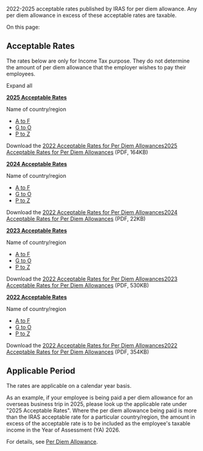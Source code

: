 2022-2025 acceptable rates published by IRAS for per diem allowance. Any per diem allowance in excess of these acceptable rates are taxable.

On this page:

## Acceptable Rates

The rates below are only for Income Tax purpose. They do not determine the amount of per diem allowance that the employer wishes to pay their employees.

Expand all

[**2025 Acceptable Rates**](https://www.iras.gov.sg/taxes/individual-income-tax/employers/understanding-the-tax-treatment/per-diem-allowance/acceptable-rates-for-per-diem-allowance#2025-acceptable-rates)

Name of country/region

- [A to F](https://www.iras.gov.sg/taxes/individual-income-tax/employers/understanding-the-tax-treatment/per-diem-allowance/acceptable-rates-(2025)---countries-regions-a-to-f)
- [G to O](https://www.iras.gov.sg/taxes/individual-income-tax/employers/understanding-the-tax-treatment/per-diem-allowance/acceptable-rates-(2025)---countries-regions-g-to-o)
- [P to Z](https://www.iras.gov.sg/taxes/individual-income-tax/employers/understanding-the-tax-treatment/per-diem-allowance/acceptable-rates-(2025)---countries-regions-p-to-z)

Download the [2022 Acceptable Rates for Per Diem Allowances](https://www.iras.gov.sg/media/docs/default-source/uploadedfiles/pdf/2022-acceptable-rates-for-per-diem-allowancesd699656674604d0bb92d1b1d1f434984.pdf?sfvrsn=b9f928e9_0 "2022 Acceptable Rates for Per Diem Allowances")[2025 Acceptable Rates for Per Diem Allowances](https://www.iras.gov.sg/docs/default-source/individual-income-tax/2025-acceptable-rates-for-per-diem-allowances.pdf?sfvrsn=9b51044e_4 "2025 Acceptable Rates for Per Diem Allowances") (PDF, 164KB)

[**2024 Acceptable Rates**](https://www.iras.gov.sg/taxes/individual-income-tax/employers/understanding-the-tax-treatment/per-diem-allowance/acceptable-rates-for-per-diem-allowance#2024-acceptable-rates)

Name of country/region

- [A to F](https://www.iras.gov.sg/taxes/individual-income-tax/employers/understanding-the-tax-treatment/per-diem-allowance/acceptable-rates-(2024)---countries-a-to-f)
- [G to O](https://www.iras.gov.sg/taxes/individual-income-tax/employers/understanding-the-tax-treatment/per-diem-allowance/acceptable-rates-(2024)---countries-g-to-o)
- [P to Z](https://www.iras.gov.sg/taxes/individual-income-tax/employers/understanding-the-tax-treatment/per-diem-allowance/acceptable-rates-(2024)---countries-p-to-z)

Download the [2022 Acceptable Rates for Per Diem Allowances](https://www.iras.gov.sg/media/docs/default-source/uploadedfiles/pdf/2022-acceptable-rates-for-per-diem-allowancesd699656674604d0bb92d1b1d1f434984.pdf?sfvrsn=b9f928e9_0 "2022 Acceptable Rates for Per Diem Allowances")[2024 Acceptable Rates for Per Diem Allowances](https://www.iras.gov.sg/docs/default-source/individual-income-tax/employers/2024-acceptable-rates-for-per-diem-allowances.pdf?sfvrsn=190558fb_0 "2024 Acceptable Rates for Per Diem Allowances") (PDF, 22KB)

[**2023 Acceptable Rates**](https://www.iras.gov.sg/taxes/individual-income-tax/employers/understanding-the-tax-treatment/per-diem-allowance/acceptable-rates-for-per-diem-allowance#2023-acceptable-rates)

Name of country/region

- [A to F](https://www.iras.gov.sg/taxes/individual-income-tax/employers/understanding-the-tax-treatment/per-diem-allowance/acceptable-rates-(2023)---countries-a-to-f)
- [G to O](https://www.iras.gov.sg/taxes/individual-income-tax/employers/understanding-the-tax-treatment/per-diem-allowance/acceptable-rates-(2023)---countries-g-to-o)
- [P to Z](https://www.iras.gov.sg/taxes/individual-income-tax/employers/understanding-the-tax-treatment/per-diem-allowance/acceptable-rates-(2023)---countries-p-to-z)

Download the [2022 Acceptable Rates for Per Diem Allowances](https://www.iras.gov.sg/media/docs/default-source/uploadedfiles/pdf/2022-acceptable-rates-for-per-diem-allowancesd699656674604d0bb92d1b1d1f434984.pdf?sfvrsn=b9f928e9_0 "2022 Acceptable Rates for Per Diem Allowances")[2023 Acceptable Rates for Per Diem Allowances](https://www.iras.gov.sg/docs/default-source/individual-income-tax/employers/2023-acceptable-rates-for-per-diem-allowances_v1.pdf?sfvrsn=4739268e_5) (PDF, 530KB)

[**2022 Acceptable Rates**](https://www.iras.gov.sg/taxes/individual-income-tax/employers/understanding-the-tax-treatment/per-diem-allowance/acceptable-rates-for-per-diem-allowance#2022-acceptable-rates)

Name of country/region

- [A to F](https://www.iras.gov.sg/taxes/individual-income-tax/employers/understanding-the-tax-treatment/per-diem-allowance/acceptable-rates-(2022)---countries-a-to-f)
- [G to O](https://www.iras.gov.sg/taxes/individual-income-tax/employers/understanding-the-tax-treatment/per-diem-allowance/acceptable-rates-(2022)---countries-g-to-o)
- [P to Z](https://www.iras.gov.sg/taxes/individual-income-tax/employers/understanding-the-tax-treatment/per-diem-allowance/acceptable-rates-(2022)---countries-p-to-z)

Download the [2022 Acceptable Rates for Per Diem Allowances](https://www.iras.gov.sg/media/docs/default-source/uploadedfiles/pdf/2022-acceptable-rates-for-per-diem-allowancesd699656674604d0bb92d1b1d1f434984.pdf?sfvrsn=b9f928e9_0 "2022 Acceptable Rates for Per Diem Allowances")[2022 Acceptable Rates for Per Diem Allowances](https://www.iras.gov.sg/docs/default-source/individual-income-tax/employers/2022-acceptable-rates-for-per-diem-allowances_v1.pdf?sfvrsn=9cdc306e_5) (PDF, 354KB)

## Applicable Period

The rates are applicable on a calendar year basis.

As an example, if your employee is being paid a per diem allowance for an overseas business trip in 2025, please look up the applicable rate under "2025 Acceptable Rates". Where the per diem allowance being paid is more than the IRAS acceptable rate for a particular country/region, the amount in excess of the acceptable
rate is to be included as the employee's taxable income in the Year of Assessment (YA) 2026.

For details, see [Per Diem Allowance](https://www.iras.gov.sg/taxes/individual-income-tax/employers/understanding-the-tax-treatment/per-diem-allowance "Per Diem Allowance").